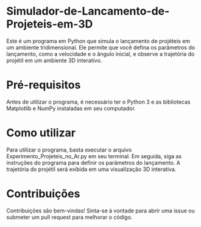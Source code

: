 # Simulador-de-Lancamento-de-Projeteis-em-3D

Este é um programa em Python que simula o lançamento de projéteis em um ambiente tridimensional. Ele permite que você defina os parâmetros do lançamento, como a velocidade e o ângulo inicial, e observe a trajetória do projétil em um ambiente 3D interativo.

# Pré-requisitos
Antes de utilizar o programa, é necessário ter o Python 3 e as bibliotecas Matplotlib e NumPy instaladas em seu computador.

# Como utilizar
Para utilizar o programa, basta executar o arquivo Experimento_Projeteis_no_Ar.py em seu terminal. Em seguida, siga as instruções do programa 
para definir os parâmetros do lançamento. A trajetória do projétil será exibida em uma visualização 3D interativa.

# Contribuições
Contribuições são bem-vindas! Sinta-se à vontade para abrir uma issue ou submeter um pull request para melhorar o código.


